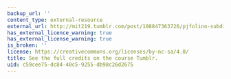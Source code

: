```yaml
---
backup_url: ''
content_type: external-resource
external_url: http://mit219.tumblr.com/post/108847363726/pjfolino-subdivision-in-ships-creative
has_external_licence_warning: true
has_external_license_warning: true
is_broken: ''
license: https://creativecommons.org/licenses/by-nc-sa/4.0/
title: See the full credits on the course Tumblr.
uid: c59cee75-dc84-40c5-9255-db98c26d2675
---
```

